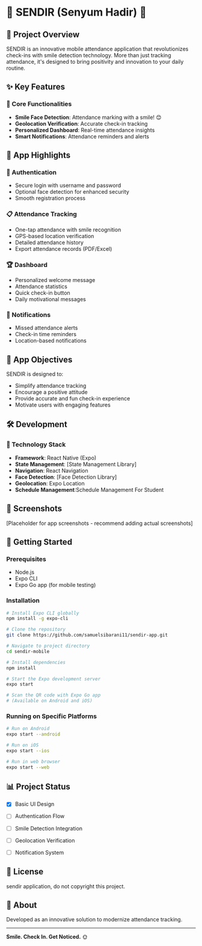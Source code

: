 # 🌟 SENDIR (Senyum Hadir) 📱

## 📝 Project Overview

SENDIR is an innovative mobile attendance application that revolutionizes check-ins with smile detection technology. More than just tracking attendance, it's designed to bring positivity and innovation to your daily routine.

## ✨ Key Features

### 🚀 Core Functionalities
- **Smile Face Detection**: Attendance marking with a smile! 😊
- **Geolocation Verification**: Accurate check-in tracking
- **Personalized Dashboard**: Real-time attendance insights
- **Smart Notifications**: Attendance reminders and alerts

## 🌈 App Highlights

### 🔑 Authentication
- Secure login with username and password
- Optional face detection for enhanced security
- Smooth registration process

### 📋 Attendance Tracking
- One-tap attendance with smile recognition
- GPS-based location verification
- Detailed attendance history
- Export attendance records (PDF/Excel)

### 🏆 Dashboard
- Personalized welcome message
- Attendance statistics
- Quick check-in button
- Daily motivational messages

### 🔔 Notifications
- Missed attendance alerts
- Check-in time reminders
- Location-based notifications

## 🎯 App Objectives

SENDIR is designed to:
- Simplify attendance tracking
- Encourage a positive attitude
- Provide accurate and fun check-in experience
- Motivate users with engaging features

## 🛠 Development

### 🧰 Technology Stack
- **Framework**: React Native (Expo)
- **State Management**: [State Management Library]
- **Navigation**: React Navigation
- **Face Detection**: [Face Detection Library]
- **Geolocation**: Expo Location
- **Schedule Management**:Schedule Management For Student

## 📱 Screenshots

[Placeholder for app screenshots - recommend adding actual screenshots]

## 🚀 Getting Started

### Prerequisites
- Node.js
- Expo CLI
- Expo Go app (for mobile testing)

### Installation
```bash
# Install Expo CLI globally
npm install -g expo-cli

# Clone the repository
git clone https://github.com/samuelsibarani11/sendir-app.git

# Navigate to project directory
cd sendir-mobile

# Install dependencies
npm install

# Start the Expo development server
expo start

# Scan the QR code with Expo Go app 
# (Available on Android and iOS)
```

### Running on Specific Platforms
```bash
# Run on Android
expo start --android

# Run on iOS
expo start --ios

# Run in web browser
expo start --web
```

## 📊 Project Status
- [x] Basic UI Design
- [ ] Authentication Flow
- [ ] Smile Detection Integration
- [ ] Geolocation Verification
- [ ] Notification System


## 📄 License
sendir application, do not copyright this project. 

## 👥 About
Developed as an innovative solution to modernize attendance tracking.

---

**Smile. Check In. Get Noticed.** 🌞